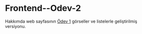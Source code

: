 # Frontend--Odev-2
Hakkımda web sayfasının [Ödev 1](https://github.com/HilalOnler/Frontend--Odev-1) görseller ve listelerle geliştirilmiş versiyonu.
